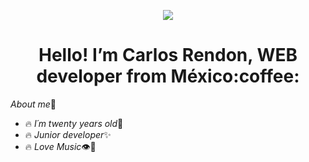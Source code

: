 
<p align="center">
  <img src="https://www.aalpha.net/wp-content/uploads/2020/12/full-stack-development.gif" />
</p>
<h1 align="center">Hello! I’m Carlos Rendon, WEB developer from México:coffee:</h1>


_About me_:lemon:

* :fire: _I´m twenty years old_:dizzy:
* :fire: _Junior developer_:sparkles:
* :fire: _Love Music_:eye::white_heart:



